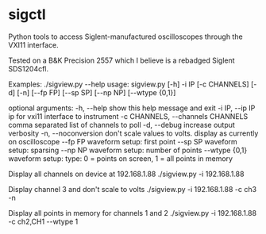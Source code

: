 # sigctl
Python tools to access Siglent-manufactured oscilloscopes through the VXI11 interface.

Tested on a B&K Precision 2557 which I believe is a rebadged Siglent SDS1204cfl.

Examples:
./sigview.py --help
usage: sigview.py [-h] -i IP [-c CHANNELS] [-d] [-n] [--fp FP] [--sp SP]
                  [--np NP] [--wtype {0,1}]

optional arguments:
  -h, --help            show this help message and exit
  -i IP, --ip IP        ip for vxi11 interface to instrument
  -c CHANNELS, --channels CHANNELS
                        comma separated list of channels to poll
  -d, --debug           increase output verbosity
  -n, --noconversion    don't scale values to volts. display as currently on
                        oscilloscope
  --fp FP               waveform setup: first point
  --sp SP               waveform setup: sparsing
  --np NP               waveform setup: number of points
  --wtype {0,1}         waveform setup: type: 0 = points on screen, 1 = all
                        points in memory

Display all channels on device at 192.168.1.88
./sigview.py -i 192.168.1.88

Display channel 3 and don't scale to volts
./sigview.py -i 192.168.1.88 -c ch3 -n
 
Display all points in memory for channels 1 and 2
./sigview.py -i 192.168.1.88 -c ch2,CH1 --wtype 1
